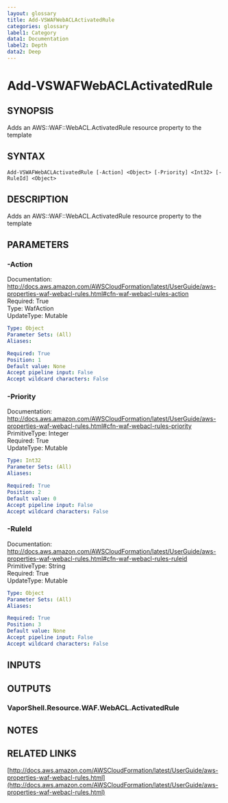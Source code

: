 ```yaml
---
layout: glossary
title: Add-VSWAFWebACLActivatedRule
categories: glossary
label1: Category
data1: Documentation
label2: Depth
data2: Deep
---
```


# Add-VSWAFWebACLActivatedRule

## SYNOPSIS
Adds an AWS::WAF::WebACL.ActivatedRule resource property to the template

## SYNTAX

```
Add-VSWAFWebACLActivatedRule [-Action] <Object> [-Priority] <Int32> [-RuleId] <Object>
```

## DESCRIPTION
Adds an AWS::WAF::WebACL.ActivatedRule resource property to the template

## PARAMETERS

### -Action
Documentation: http://docs.aws.amazon.com/AWSCloudFormation/latest/UserGuide/aws-properties-waf-webacl-rules.html#cfn-waf-webacl-rules-action    
Required: True    
Type: WafAction    
UpdateType: Mutable

```yaml
Type: Object
Parameter Sets: (All)
Aliases: 

Required: True
Position: 1
Default value: None
Accept pipeline input: False
Accept wildcard characters: False
```

### -Priority
Documentation: http://docs.aws.amazon.com/AWSCloudFormation/latest/UserGuide/aws-properties-waf-webacl-rules.html#cfn-waf-webacl-rules-priority    
PrimitiveType: Integer    
Required: True    
UpdateType: Mutable

```yaml
Type: Int32
Parameter Sets: (All)
Aliases: 

Required: True
Position: 2
Default value: 0
Accept pipeline input: False
Accept wildcard characters: False
```

### -RuleId
Documentation: http://docs.aws.amazon.com/AWSCloudFormation/latest/UserGuide/aws-properties-waf-webacl-rules.html#cfn-waf-webacl-rules-ruleid    
PrimitiveType: String    
Required: True    
UpdateType: Mutable

```yaml
Type: Object
Parameter Sets: (All)
Aliases: 

Required: True
Position: 3
Default value: None
Accept pipeline input: False
Accept wildcard characters: False
```

## INPUTS

## OUTPUTS

### VaporShell.Resource.WAF.WebACL.ActivatedRule

## NOTES

## RELATED LINKS

[http://docs.aws.amazon.com/AWSCloudFormation/latest/UserGuide/aws-properties-waf-webacl-rules.html](http://docs.aws.amazon.com/AWSCloudFormation/latest/UserGuide/aws-properties-waf-webacl-rules.html)

